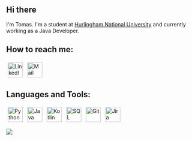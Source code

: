 ## Hi there
I'm Tomas. I'm a student at [Hurlingham National University](http://unahur.edu.ar/) and currently working as a Java Developer.

## How to reach me:
<p align="left">
<!-- <a href="https://tomastoloza.github.io/" target="_blank" rel="noopener noreferrer"> <img src="https://img.icons8.com/dusk/50/000000/domain.png" alt="Web page" height="40" style="vertical-align:top; margin:4px"> </a> -->
 <a href="https://linkedin.com/in/tomas-toloza" target="_blank" rel="noopener noreferrer"> <img src="https://img.icons8.com/dusk/64/000000/linkedin.png" alt="LinkedIn" height="40" style="vertical-align:top; margin:4px"></a>
 <a href="mailto:tomasezequieltoloza+gh@gmail.com"> <img src="https://img.icons8.com/dusk/50/000000/email.png" alt="Mail" height="40" style="vertical-align:top; margin:4px"></a>
</p>

## Languages and Tools:
<p align="left">
<img src="https://img.icons8.com/color/48/000000/python.png" alt="Python" height="40" style="vertical-align:top; margin:4px">
<img src="https://img.icons8.com/color/48/000000/java-coffee-cup-logo.png" alt="Java" height="40" style="vertical-align:top; margin:4px"/>
<img src="https://img.icons8.com/color/48/000000/kotlin.png" alt="Kotlin" height="40" style="vertical-align:top; margin:4px"/>
<img src="https://img.icons8.com/color/48/000000/sql.png"/ alt="SQL" height="40" style="vertical-align:top; margin:4px">
<img src="https://img.icons8.com/color/48/000000/git.png" alt="Git" height="40" style="vertical-align:top; margin:4px"/>
<img src="https://img.icons8.com/color/48/000000/jira.png" alt="Jira" height="40" style="vertical-align:top; margin:4px"/>
</p>

![](https://github-readme-stats.vercel.app/api/top-langs/?username=tomastoloza&theme=default)

